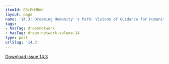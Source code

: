 ```yaml
---
itemId: ESrENMBmb
layout: page
name: '14.3: Dreaming Humanity''s Path: Visions of Guidance for Humanity'
tags:
- hasTag: dreamnetwork
- hasTag: dream-network-volume-14
type: post
urlSlug: '14.3'
---
```

<a href="../files/pdfs/Volume_14/14.3-Dream-Network-Vol-14-No-3.pdf" download="">Download issue 14.3</a>